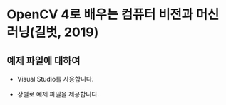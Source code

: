 <h1>OpenCV 4로 배우는 컴퓨터 비전과 머신 러닝(길벗, 2019)

## 예제 파일에 대하여 
- Visual Studio를 사용합니다.

- 장별로 예제 파일을 제공합니다.

